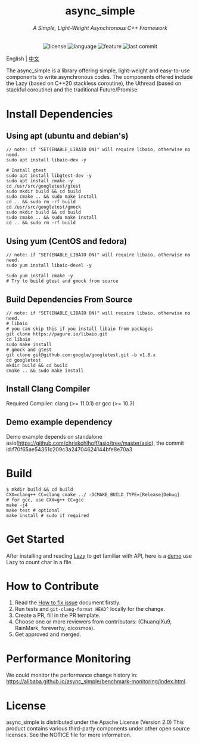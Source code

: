 <p align="center">
<h1 align="center">async_simple</h1>
<h6 align="center">A Simple, Light-Weight Asynchronous C++ Framework</h6>
</p>
<p align="center">
<img alt="license" src="https://img.shields.io/github/license/alibaba/async_simple?style=flat-square">
<img alt="language" src="https://img.shields.io/github/languages/top/alibaba/async_simple?style=flat-square">
<img alt="feature" src="https://img.shields.io/badge/c++20-Coroutines-orange?style=flat-square">
<img alt="last commit" src="https://img.shields.io/github/last-commit/alibaba/async_simple?style=flat-square">
</p>

English | [中文](./README_CN.md)

The async_simple is a library offering simple, light-weight and easy-to-use 
components to write asynchronous codes. The components offered include the Lazy
(based on C++20 stackless coroutine), the Uthread (based on stackful coroutine)
and the traditional Future/Promise.

# Install Dependencies

## Using apt (ubuntu and debian's)

```
// note: if "SET(ENABLE_LIBAIO ON)" will require libaio, otherwise no need.
sudo apt install libaio-dev -y

# Install gtest
sudo apt install libgtest-dev -y
sudo apt install cmake -y
cd /usr/src/googletest/gtest
sudo mkdir build && cd build
sudo cmake .. && sudo make install
cd .. && sudo rm -rf build
cd /usr/src/googletest/gmock
sudo mkdir build && cd build
sudo cmake .. && sudo make install
cd .. && sudo rm -rf build
```

## Using yum (CentOS and fedora)
```
// note: if "SET(ENABLE_LIBAIO ON)" will require libaio, otherwise no need.
sudo yum install libaio-devel -y

sudo yum install cmake -y
# Try to build gtest and gmock from source
```

## Build Dependencies From Source

```
// note: if "SET(ENABLE_LIBAIO ON)" will require libaio, otherwise no need.
# libaio
# you can skip this if you install libaio from packages
git clone https://pagure.io/libaio.git
cd libaio
sudo make install
# gmock and gtest
git clone git@github.com:google/googletest.git -b v1.8.x
cd googletest
mkdir build && cd build
cmake .. && sudo make install
```

## Install Clang Compiler

Required Compiler: clang (>= 11.0.1) or gcc (>= 10.3)
## Demo example dependency

Demo example depends on standalone asio(https://github.com/chriskohlhoff/asio/tree/master/asio), the commit id:f70f65ae54351c209c3a24704624144bfe8e70a3

# Build
```
$ mkdir build && cd build
CXX=clang++ CC=clang cmake ../ -DCMAKE_BUILD_TYPE=[Release|Debug]
# for gcc, use CXX=g++ CC=gcc
make -j4
make test # optional
make install # sudo if required
```

# Get Started

After installing and reading [Lazy](./docs/docs.en/Lazy.md) to get familiar with API, here is a [demo](./docs/docs.en/GetStarted.md) use Lazy to count char in a file.

# How to Contribute
1. Read the [How to fix issue](./docs/docs.en/HowToFixIssue.md) document firstly.
2. Run tests and `git-clang-format HEAD^` locally for the change.
3. Create a PR, fill in the PR template.
4. Choose one or more reviewers from contributors: (ChuanqiXu9, RainMark, foreverhy, qicosmos).
5. Get approved and merged.

# Performance Monitoring

We could monitor the performance change history in: https://alibaba.github.io/async_simple/benchmark-monitoring/index.html.

# License

async_simple is distributed under the Apache License (Version 2.0)
This product contains various third-party components under other open source licenses.
See the NOTICE file for more information.
